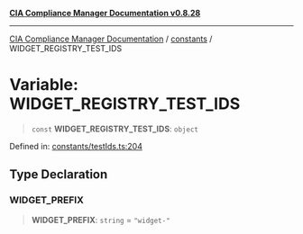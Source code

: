[**CIA Compliance Manager Documentation v0.8.28**](../../README.md)

***

[CIA Compliance Manager Documentation](../../modules.md) / [constants](../README.md) / WIDGET\_REGISTRY\_TEST\_IDS

# Variable: WIDGET\_REGISTRY\_TEST\_IDS

> `const` **WIDGET\_REGISTRY\_TEST\_IDS**: `object`

Defined in: [constants/testIds.ts:204](https://github.com/Hack23/cia-compliance-manager/blob/7619f76b35999bc4eb3f6ff6c1e77c13be78f250/src/constants/testIds.ts#L204)

## Type Declaration

### WIDGET\_PREFIX

> **WIDGET\_PREFIX**: `string` = `"widget-"`
